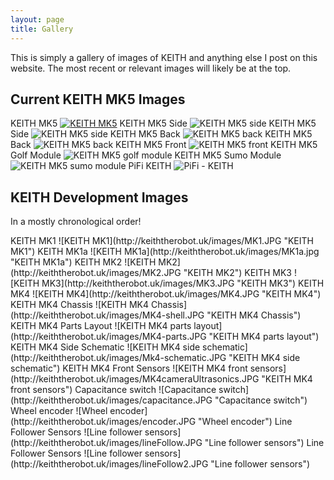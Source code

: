 ```yaml
---
layout: page
title: Gallery
---
```


<p class="message">
  This is simply a gallery of images of KEITH and anything else I post on this website. The most recent or relevant images will likely be at the top.
</p>

## Current KEITH MK5 Images
KEITH MK5
[![KEITH MK5](http://keiththerobot.uk/images/DSC04940-adjusted-web.jpg "KEITH MK5")](http://keiththerobot.uk/images/DSC04940-adjusted.jpg)
KEITH MK5 Side
![KEITH MK5 side](http://keiththerobot.uk/images/DSC04931.JPG "KEITH MK5 side")
KEITH MK5 Side
![KEITH MK5 side](http://keiththerobot.uk/images/DSC04929.JPG "KEITH MK5 side")
KEITH MK5 Back
![KEITH MK5 back](http://keiththerobot.uk/images/DSC04938-adjusted.jpg "KEITH MK5 back")
KEITH MK5 Back
![KEITH MK5 back](http://keiththerobot.uk/images/DSC04937-adjusted.jpg "KEITH MK5 back")
KEITH MK5 Front
![KEITH MK5 front](http://keiththerobot.uk/images/DSC04932-adjusted.jpg "KEITH MK5 front")
KEITH MK5 Golf Module
![KEITH MK5 golf module](http://keiththerobot.uk/images/DSC04942-adjusted.jpg "KEITH MK5 golf module")
KEITH MK5 Sumo Module
![KEITH MK5 sumo module](http://keiththerobot.uk/images/DSC04941-adjusted.jpg "KEITH MK5 sumo module")
PiFi KEITH
![PiFi - KEITH](http://keiththerobot.uk/images/DSC04927-adjusted.jpg "PiFi - KEITH")

## KEITH Development Images
<p class="message">In a mostly chronological order!</p>
KEITH MK1
![KEITH MK1](http://keiththerobot.uk/images/MK1.JPG "KEITH MK1")
KEITH MK1a
![KEITH MK1a](http://keiththerobot.uk/images/MK1a.jpg "KEITH MK1a")
KEITH MK2
![KEITH MK2](http://keiththerobot.uk/images/MK2.JPG "KEITH MK2")
KEITH MK3
![KEITH MK3](http://keiththerobot.uk/images/MK3.JPG "KEITH MK3")
KEITH MK4
![KEITH MK4](http://keiththerobot.uk/images/MK4.JPG "KEITH MK4")
KEITH MK4 Chassis
![KEITH MK4 Chassis](http://keiththerobot.uk/images/MK4-shell.JPG "KEITH MK4 Chassis")
KEITH MK4 Parts Layout
![KEITH MK4 parts layout](http://keiththerobot.uk/images/MK4-parts.JPG "KEITH MK4 parts layout")
KEITH MK4 Side Schematic
![KEITH MK4 side schematic](http://keiththerobot.uk/images/Mk4-schematic.JPG "KEITH MK4 side schematic")
KEITH MK4 Front Sensors
![KEITH MK4 front sensors](http://keiththerobot.uk/images/MK4cameraUltrasonics.JPG "KEITH MK4 front sensors")
Capacitance switch
![Capacitance switch](http://keiththerobot.uk/images/capacitance.JPG "Capacitance switch")
Wheel encoder
![Wheel encoder](http://keiththerobot.uk/images/encoder.JPG "Wheel encoder")
Line Follower Sensors
![Line follower sensors](http://keiththerobot.uk/images/lineFollow.JPG "Line follower sensors")
Line Follower Sensors
![Line follower sensors](http://keiththerobot.uk/images/lineFollow2.JPG "Line follower sensors")